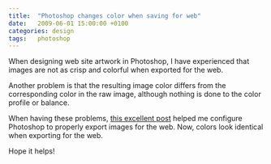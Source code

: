 ```yaml
---
title:  "Photoshop changes color when saving for web"
date:   2009-06-01 15:00:00 +0100
categories: design
tags:	photoshop
---
```



When designing web site artwork in Photoshop, I have experienced that images are
not as crisp and colorful when exported for the web.

Another problem is that the resulting image color differs from the corresponding
color in the raw image, although nothing is done to the color profile or balance.

When having these problems, [this excellent post](http://www.viget.com/inspire/the-mysterious-save-for-web-color-shift/)
helped me configure Photoshop to properly export images for the web. Now, colors
look identical when exporting for the web.

Hope it helps!
